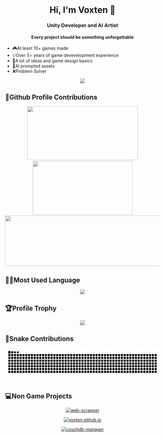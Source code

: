 <h1 align="center">Hi, I'm Voxten 👋</h1>
<h3 align="center">Unity Developer and AI Artist</h3>
<h4 align="center">Every project should be something unforgettable</h3>

- 🎮At least 10+ games made 
- ⏲Over 5+ years of game devevelopment experience
- 📝A lot of ideas and game design basics
- 🤖AI prompted assets
- ❌Problem Solver

<p align="center">
  <img src="https://komarev.com/ghpvc/?username=voxten&style=flat-square&color=grey" width="250px">
</p>

## 💎Github Profile Contributions


<div align="center">
  <span>
    <img src="https://github-readme-stats.vercel.app/api?username=voxten&theme=onedark&show_icons=true&count_private=true&hide_title=true&rank_icon=github&hide_border=true" width="360px" height="175px">
  </span>
  <span>
    <img src="https://github-readme-streak-stats.herokuapp.com/?user=voxten&theme=onedark&hide_border=true" width="325px" height="175px">
  </span>
  <span>
    <img src="http://github-profile-summary-cards.vercel.app/api/cards/profile-details?username=voxten&theme=onedark" width="1500px" height="165px">
  </span>
</div>


## 👨‍💻Most Used Language   
<p align="center">
  <img src="https://github-readme-stats.vercel.app/api/top-langs/?username=voxten&theme=onedark&hide_border=true" width="425px">
</p>

## 🏆Profile Trophy
<p align="center">
  <img src="https://github-profile-trophy.vercel.app/?username=voxten&theme=onedark&no-frame=true&row=1">
</p>

## 🐍Snake Contributions
<p align="center">
  <picture>
    <source media="(prefers-color-scheme: dark)" srcset="https://raw.githubusercontent.com/voxten/voxten/output/github-contribution-grid-snake-dark.svg">
    <source media="(prefers-color-scheme: light)" srcset="https://raw.githubusercontent.com/voxten/voxten/output/github-contribution-grid-snake.svg">
    <img alt="github contribution grid snake animation" src="https://raw.githubusercontent.com/voxten/voxten/output/github-contribution-grid-snake.svg">
  </picture>
</p>

## 💻Non Game Projects 
<p align="center">
  <a href="https://github.com/voxten/web-scrapper" target="_blank">
    <img src="https://socialify.git.ci/voxten/web-scrapper/image?description=1&language=1&name=1&owner=1&pattern=Solid&theme=Auto" alt="web-scrapper" width="640" height="320" />
  </a>
</p>
<p align="center">
  <a href="https://github.com/voxten/voxten.github.io" target="_blank">
    <img src="https://socialify.git.ci/voxten/voxten.github.io/image?description=1&language=1&name=1&owner=1&pattern=Circuit%20Board&theme=Auto" alt="voxten.github.io" width="640" height="320" />
  </a>
</p>

<p align="center">
  <a href="https://github.com/voxten/couchdb-manager" target="_blank">
    <img src="https://socialify.git.ci/voxten/couchdb-manager/image?description=1&font=Inter&language=1&name=1&owner=1&pattern=Brick%20Wall&theme=Auto" alt="couchdb-manager" width="640" height="320" />
  </a>
</p>



